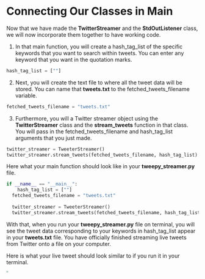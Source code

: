 <!--title={Connecting Our Classes in Main}-->

<!--badges={Web Development:}-->

# Connecting Our Classes in Main

Now that we have made the **TwitterStreamer** and the **StdOutListener** class, we will now incorporate them together to have working code. 

1. In that main function, you will create a hash_tag_list of the specific keywords that you want to search within tweets. You can enter any keyword that you want in the quotation marks.

```python
hash_tag_list = [""]
```

2. Next, you will create the text file to where all the tweet data will be stored. You can name that **tweets.txt** to the fetched_tweets_filename variable.

```python
fetched_tweets_filename = "tweets.txt"
```

3. Furthermore, you will a Twitter streamer object using the **TwitterStreamer** class and the **stream_tweets** function in that class. You will pass in the fetched_tweets_filename and hash_tag_list arguments that you just made.

```python
twitter_streamer = TweeterStreamer()
twitter_streamer.stream_tweets(fetched_tweets_filename, hash_tag_list)
```

Here what your main function should look like in your **tweepy_streamer.py** file.

```python
if __name__ == "__main__":
	hash_tag_list = [""]
  fetched_tweets_filename = "tweets.txt"
  
  twitter_streamer = TweeterStreamer()
  twitter_streamer.stream_tweets(fetched_tweets_filename, hash_tag_list)
```

With that, when you run your **tweepy_streamer.py** file on terminal, you will see the tweet data corresponding to your keywords in hash_tag_list appear in your **tweets.txt** file. You have officially finished streaming live tweets from Twitter onto a file on your computer.



Here is what your live tweet should look similar to if you run it in your terminal.

<img src="https://tva1.sinaimg.cn/large/006tNbRwgy1gavqvr763mj31vk0rshdw.jpg" style="zoom:30%;" />

